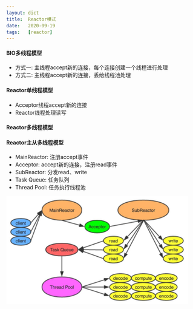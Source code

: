 ```yaml
---
layout: dict
title:  Reactor模式
date:   2020-09-19
tags:   [reactor]
---
```


#### BIO多线程模型

* 方式一: 主线程accept新的连接，每个连接创建一个线程进行处理
* 方式二: 主线程accept新的连接，丢给线程池处理

#### Reactor单线程模型

* Acceptor线程accept新的连接
* Reactor线程处理读写

#### Reactor多线程模型

#### Reactor主从多线程模型

* MainReactor: 注册accept事件
* Acceptor: accept新的连接，注册read事件
* SubReactor: 分发read、write
* Task Queue: 任务队列
* Thread Pool: 任务执行线程池

<img src="/images/topic/performance/reactor.png" style="width: 480px" title="Reactor模式" alt="Reactor模式" />
